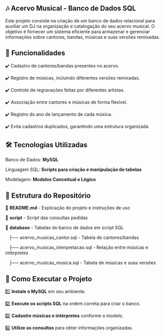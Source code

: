 ## 🎶 Acervo Musical - Banco de Dados SQL ## 

Este projeto consiste na criação de um banco de dados relacional para auxiliar um DJ na organização e catalogação do seu acervo musical. O objetivo é fornecer um sistema eficiente para armazenar e gerenciar informações sobre cantores, bandas, músicas e suas versões remixadas. 

## 🚀 Funcionalidades ##

✔️ Cadastro de cantores/bandas presentes no acervo.   

✔️ Registro de músicas, incluindo diferentes versões remixadas.   

✔️ Controle de regravações feitas por diferentes artistas.   

✔️ Associação entre cantores e músicas de forma flexível.   

✔️ Registro do ano de lançamento de cada música.   

✔️ Evita cadastros duplicados, garantindo uma estrutura organizada.   


## 🛠 Tecnologias Utilizadas ##

Banco de Dados: **MySQL**  

Linguagem SQL: **Scripts para criação e manipulação de tabelas**  

Modelagem: **Modelos Conceitual e Lógico**  

## 📂 Estrutura do Repositório ##

📄 **README.md** - Explicação do projeto e instruções de uso  

📄 **script** - Script das consultas pedidas

📂 **database** - Tabelas do banco de dados em script SQL  

&nbsp;&nbsp;&nbsp;├── acervo_musicas_cantor.sql - Tabela de cantores/bandas

&nbsp;&nbsp;&nbsp;├── acervo_musicas_interpretacao.sql - Relação entre músicas e intérpretes

&nbsp;&nbsp;&nbsp;├── acervo_musicas_musica.sql - Tabela de músicas e suas versões

## 📌 Como Executar o Projeto ##

1️⃣ **Instale o MySQL** em seu ambiente.  

2️⃣ **Execute os scripts SQL** na ordem correta para criar o banco.  

3️⃣ **Cadastre músicas e intérpretes** conforme o modelo.  

4️⃣ **Utilize as consultas** para obter informações organizadas.  
